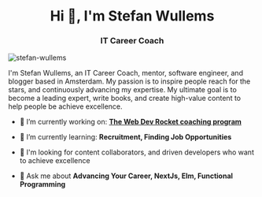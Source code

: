 <h1 align="center">Hi 👋, I'm Stefan Wullems</h1>
<h3 align="center">IT Career Coach</h3>

<p align="left"> <img src="https://komarev.com/ghpvc/?username=stefan-wullems&label=Profile%20views&color=0e75b6&style=flat" alt="stefan-wullems" /> </p>

<p>
  I'm Stefan Wullems, an IT Career Coach, mentor, software engineer, and blogger based in Amsterdam. My passion is to inspire people reach for the stars, and continuously advancing my expertise. My ultimate goal is to become a leading expert, write books, and create high-value content to help people be achieve excellence.
</p>

- 🎥 I’m currently working on: [**The Web Dev Rocket coaching program**](https://itcoaching.dev/coaching/webdevrocket)

- 🌱 I’m currently learning: **Recruitment, Finding Job Opportunities**

- 🤝 I'm looking for content collaborators, and driven developers who want to achieve excellence

- 💬 Ask me about **Advancing Your Career, NextJs, Elm, Functional Programming**

<p align="left">
</p>



